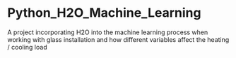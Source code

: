 # Python_H2O_Machine_Learning
A project incorporating H2O into the machine learning process when working with glass installation and how different variables affect the heating / cooling load

